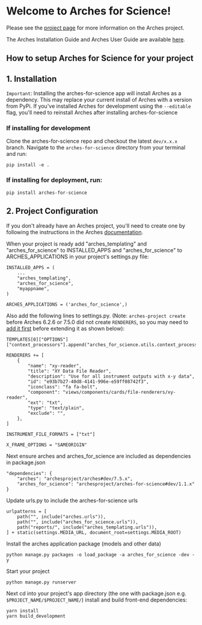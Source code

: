 # Welcome to Arches for Science!

Please see the [project page](http://archesproject.org/) for more information on the Arches project.

The Arches Installation Guide and Arches User Guide are available [here](http://archesproject.org/documentation/).


## How to setup Arches for Science for your project

## 1. Installation
`Important`: Installing the arches-for-science app will install Arches as a dependency. This may replace your current install of Arches with a version from PyPi. If you've installed Arches for development using the `--editable` flag, you'll need to reinstall Arches after installing arches-for-science

### If installing for development
Clone the arches-for-science repo and checkout the latest `dev/x.x.x` branch. 
Navigate to the `arches-for-science` directory from your terminal and run:
 ```
pip install -e .
 ```

### If installing for deployment, run:
```
pip install arches-for-science
```

## 2. Project Configuration

If you don't already have an Arches project, you'll need to create one by following the instructions in the Arches [documentation](http://archesproject.org/documentation/).

When your project is ready add "arches_templating" and "arches_for_science" to INSTALLED_APPS and "arches_for_science" to ARCHES_APPLICATIONS in your project's settings.py file:
```
INSTALLED_APPS = (
    ...
    "arches_templating",
    "arches_for_science",
    "myappname",
)

ARCHES_APPLICATIONS = ('arches_for_science',)
```

Also add the following lines to settings.py. (Note: ``arches-project create``
before Arches 6.2.6 or 7.5.0 did not create ``RENDERERS``, so you may need to
[add it first](https://github.com/archesproject/arches/pull/10171/files)
before extending it as shown below):
```
TEMPLATES[0]["OPTIONS"]["context_processors"].append("arches_for_science.utils.context_processors.project_settings")

RENDERERS += [
    {
        "name": "xy-reader",
        "title": "XY Data File Reader",
        "description": "Use for all instrument outputs with x-y data",
        "id": "e93b7b27-40d8-4141-996e-e59ff08742f3",
        "iconclass": "fa fa-bolt",
        "component": "views/components/cards/file-renderers/xy-reader",
        "ext": "txt",
        "type": "text/plain",   
        "exclude": "",
    },
]

INSTRUMENT_FILE_FORMATS = ["txt"]

X_FRAME_OPTIONS = "SAMEORIGIN"
```

Next ensure arches and arches_for_science are included as dependencies in package.json
```
"dependencies": {
    "arches": "archesproject/arches#dev/7.5.x",
    "arches_for_science": "archesproject/arches-for-science#dev/1.1.x"
}
```

Update urls.py to include the arches-for-science urls
```
urlpatterns = [
    path("", include("arches.urls")),
    path("", include("arches_for_science.urls")),
    path("reports/", include("arches_templating.urls")),
] + static(settings.MEDIA_URL, document_root=settings.MEDIA_ROOT)
```

Install the arches application package (models and other data)
```
python manage.py packages -o load_package -a arches_for_science -dev -y
```

Start your project
```
python manage.py runserver
```

Next cd into your project's app directory (the one with package.json e.g. `$PROJECT_NAME/$PROJECT_NAME/`) install and build front-end dependencies:
```
yarn install
yarn build_development
```
